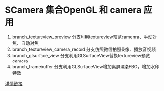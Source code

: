# SCamera 集合OpenGL 和 camera 应用
1. branch_textureview_preview 分支利用textureview预览camenra、手动对焦、自动对焦
2. branch_textureview_camera_record 分支仿照微信拍照录像、播放音视频
3. branch_glsurface_view 分支利用GLSurfaceView替换textureview预览camera
4. branch_framebuffer 分支利用GLSurfaceView增加离屏渲染FBO，增加水印特效

[详情链接](https://blog.csdn.net/qq_15893929)
